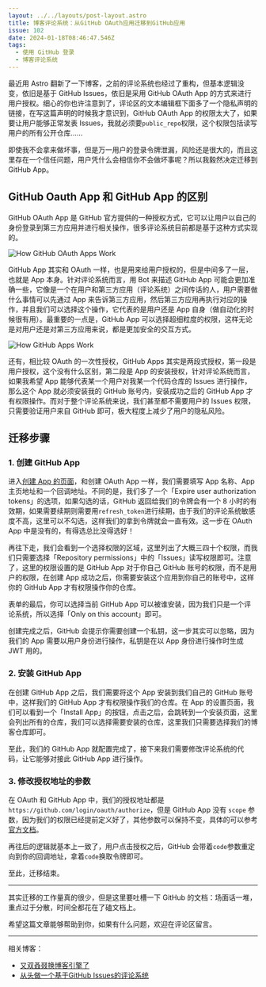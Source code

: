 ```yaml
---
layout: ../../layouts/post-layout.astro
title: 博客评论系统：从GitHub OAuth应用迁移到GitHub应用
issue: 102
date: 2024-01-18T08:46:47.546Z
tags:
  - 使用 GitHub 登录
  - 博客评论系统
---
```


最近用 Astro 翻新了一下博客，之前的评论系统也经过了重构，但基本逻辑没变，依旧是基于 GitHub Issues，依旧是采用 GitHub OAuth App 的方式来进行用户授权。细心的你也许注意到了，评论区的文本编辑框下面多了一个隐私声明的链接，在写这篇声明的时候我才意识到，GitHub OAuth App 的权限太大了，如果要让用户能够正常发表 Issues，我就必须要`public_repo`权限，这个权限包括读写用户的所有公开仓库……

即使我不会拿来做坏事，但是万一用户的登录令牌泄漏，风险还是很大的，而且这里存在一个信任问题，用户凭什么会相信你不会做坏事呢？所以我毅然决定迁移到 GitHub App。

## GitHub Oauth App 和 GitHub App 的区别

GitHub OAuth App 是 GitHub 官方提供的一种授权方式，它可以让用户以自己的身份登录到第三方应用并进行相关操作，很多评论系统目前都是基于这种方式实现的。

![How GitHub OAuth Apps Work](https://blog-r2.jw1.dev/gEAkbMKhdHcLseJp.webp)

GitHub App 其实和 OAuth 一样，也是用来给用户授权的，但是中间多了一层，也就是 App 本身。针对评论系统而言，用 Bot 来描述 GitHub App 可能会更加准确一些，它像是一个在用户和第三方应用（评论系统）之间传话的人，用户需要做什么事情可以先通过 App 来告诉第三方应用，然后第三方应用再执行对应的操作，并且我们可以选择这个操作，它代表的是用户还是 App 自身（做自动化的时候很有用）。最重要的一点是，GitHub App 可以选择超细粒度的权限，这样无论是对用户还是对第三方应用来说，都是更加安全的交互方式。

![How GitHub Apps Work](https://blog-r2.jw1.dev/sJfdROp-faKNpRBE.webp)

还有，相比较 OAuth 的一次性授权，GitHub Apps 其实是两段式授权，第一段是用户授权，这个没有什么区别，第二段是 App 的安装授权，针对评论系统而言，如果我希望 App 能够代表某一个用户对我某一个代码仓库的 Issues 进行操作，那么这个 App 就必须安装我的 GitHub 账号内，安装成功之后的 GitHub App 才有权限操作。而对于整个评论系统来说，我们甚至都不需要用户的 Issues 权限，只需要验证用户来自 GitHub 即可，极大程度上减少了用户的隐私风险。

## 迁移步骤

### 1. 创建 GitHub App

进入[创建 App 的页面](https://github.com/settings/apps/new)，和创建 OAuth App 一样，我们需要填写 App 名称、App 主页地址和一个回调地址。不同的是，我们多了一个「Expire user authorization tokens」的选项，如果勾选的话，GitHub 返回给我们的令牌会有一个 8 小时的有效期，如果需要续期则需要用`refresh_token`进行续期，由于我们的评论系统敏感度不高，这里可以不勾选，这样我们的拿到令牌就会一直有效。这一步在 OAuth App 中是没有的，有得选总比没得选好！

再往下走，我们会看到一个选择权限的区域，这里列出了大概三四十个权限，而我们只需要选择「Repository permissions」中的「Issues」读写权限即可。注意了，这里的权限设置的是 GitHub App 对于你自己 GitHub 账号的权限，而不是用户的权限，在创建 App 成功之后，你需要安装这个应用到你自己的账号中，这样你的 GitHub App 才有权限操作你的仓库。

表单的最后，你可以选择当前 GitHub App 可以被谁安装，因为我们只是一个评论系统，所以选择「Only on this account」即可。

创建完成之后，GitHub 会提示你需要创建一个私钥，这一步其实可以忽略，因为我们的 App 需要以用户身份进行操作，私钥是在以 App 身份进行操作时生成 JWT 用的。

### 2. 安装 GitHub App

在创建 GitHub App 之后，我们需要将这个 App 安装到我们自己的 GitHub 账号中，这样我们的 GitHub App 才有权限操作我们的仓库。在 App 的设置页面，我们可以看到一个「Install App」的按钮，点击之后，会跳转到一个安装页面，这里会列出所有的仓库，我们可以选择需要安装的仓库，这里我们只需要选择我们的博客仓库即可。

至此，我们的 GitHub App 就配置完成了，接下来我们需要修改评论系统的代码，让它能够对接此 GitHub App 进行操作。

### 3. 修改授权地址的参数

在 OAuth 和 GitHub App 中，我们的授权地址都是`https://github.com/login/oauth/authorize`，但是 GitHub App 没有 `scope` 参数，因为我们的权限已经提前定义好了，其他参数可以保持不变，具体的可以参考[官方文档](https://docs.github.com/en/apps/creating-github-apps/authenticating-with-a-github-app/generating-a-user-access-token-for-a-github-app#using-the-web-application-flow-to-generate-a-user-access-token)。

再往后的逻辑就基本上一致了，用户点击授权之后，GitHub 会带着`code`参数重定向到你的回调地址，拿着`code`换取令牌即可。

至此，迁移结束。

---

其实迁移的工作量真的很少，但是这里要吐槽一下 GitHub 的文档：场面话一堆，重点过于分散，时间全都花在了磕文档上。

希望这篇文章能够帮助到你，如果有什么问题，欢迎在评论区留言。

---

相关博客：

- [又双叒叕换博客引擎了](/2024/01/11/i-changed-my-blog-engine-again)
- [从头做一个基于GitHub Issues的评论系统](/2022/10/23/a01)
